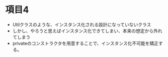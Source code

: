 # 項目4

* Utilクラスのような、インスタンス化される設計になっていないクラス
* しかし、やろうと思えばインスタンス化できてしまい、本来の想定から外れてしまう
* privateのコンストラクタを用意することで、インスタンス化不可能を矯正する。
